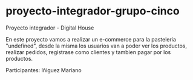 # proyecto-integrador-grupo-cinco
Proyecto integrador - Digital House 

En este proyecto vamos a realizar un e-commerce para la pasteleria "undefined", desde la misma los usuarios van a poder ver los productos, realizar pedidos, registrase como clientes y tambien pagar por los productos.

Participantes:
Iñiguez Mariano